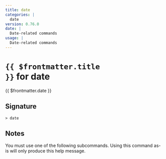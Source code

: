 ```yaml
---
title: date
categories: |
  date
version: 0.76.0
date: |
  Date-related commands
usage: |
  Date-related commands
---
```


# <code>{{ $frontmatter.title }}</code> for date

<div class='command-title'>{{ $frontmatter.date }}</div>

## Signature

```> date ```

## Notes
You must use one of the following subcommands. Using this command as-is will only produce this help message.